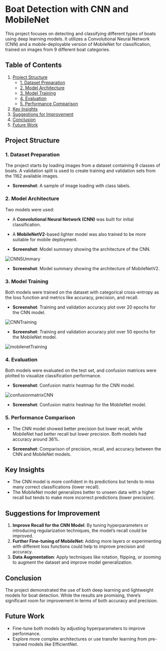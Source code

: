 # Boat Detection with CNN and MobileNet

This project focuses on detecting and classifying different types of boats using deep learning models. It utilizes a Convolutional Neural Network (CNN) and a mobile-deployable version of MobileNet for classification, trained on images from 9 different boat categories.

## Table of Contents
1. [Project Structure](#project-structure)
   - [1. Dataset Preparation](#1-dataset-preparation)
   - [2. Model Architecture](#2-model-architecture)
   - [3. Model Training](#3-model-training)
   - [4. Evaluation](#4-evaluation)
   - [5. Performance Comparison](#5-performance-comparison)
2. [Key Insights](#key-insights)
3. [Suggestions for Improvement](#suggestions-for-improvement)
4. [Conclusion](#conclusion)
5. [Future Work](#future-work)

## Project Structure

### 1. Dataset Preparation
The project starts by loading images from a dataset containing 9 classes of boats. A validation split is used to create training and validation sets from the 1162 available images.

- **Screenshot**: A sample of image loading with class labels.

### 2. Model Architecture
Two models were used:
- A **Convolutional Neural Network (CNN)** was built for initial classification.
- A **MobileNetV2**-based lighter model was also trained to be more suitable for mobile deployment.

- **Screenshot**: Model summary showing the architecture of the CNN.

![CNNSUmmary](https://github.com/user-attachments/assets/392f4160-1f2c-40d8-9bea-d51435ce7063)

- **Screenshot**: Model summary showing the architecture of MobileNetV2.

### 3. Model Training
Both models were trained on the dataset with categorical cross-entropy as the loss function and metrics like accuracy, precision, and recall.

- **Screenshot**: Training and validation accuracy plot over 20 epochs for the CNN model.

![CNNTraining](https://github.com/user-attachments/assets/dc978740-b017-4fd4-b45a-93e5d30a4f17)

- **Screenshot**: Training and validation accuracy plot over 50 epochs for the MobileNet model.

![mobilenetTraining](https://github.com/user-attachments/assets/6fb05580-f578-45f8-ac4c-3ea9110775a6)


### 4. Evaluation
Both models were evaluated on the test set, and confusion matrices were plotted to visualize classification performance.

- **Screenshot**: Confusion matrix heatmap for the CNN model.

![confusionmatrixCNN](https://github.com/user-attachments/assets/9e00ed31-c576-48b9-a9bc-3eff5a3249ac)

- **Screenshot**: Confusion matrix heatmap for the MobileNet model.

### 5. Performance Comparison
- The CNN model showed better precision but lower recall, while MobileNet had better recall but lower precision. Both models had accuracy around 36%.
  
- **Screenshot**: Comparison of precision, recall, and accuracy between the CNN and MobileNet models.

## Key Insights
- The CNN model is more confident in its predictions but tends to miss many correct classifications (lower recall).
- The MobileNet model generalizes better to unseen data with a higher recall but tends to make more incorrect predictions (lower precision).

## Suggestions for Improvement
1. **Improve Recall for the CNN Model**: By tuning hyperparameters or introducing regularization techniques, the model’s recall could be improved.
2. **Further Fine-tuning of MobileNet**: Adding more layers or experimenting with different loss functions could help to improve precision and accuracy.
3. **Data Augmentation**: Apply techniques like rotation, flipping, or zooming to augment the dataset and improve model generalization.

## Conclusion
The project demonstrated the use of both deep learning and lightweight models for boat detection. While the results are promising, there’s significant room for improvement in terms of both accuracy and precision.

## Future Work
- Fine-tune both models by adjusting hyperparameters to improve performance.
- Explore more complex architectures or use transfer learning from pre-trained models like EfficientNet.

